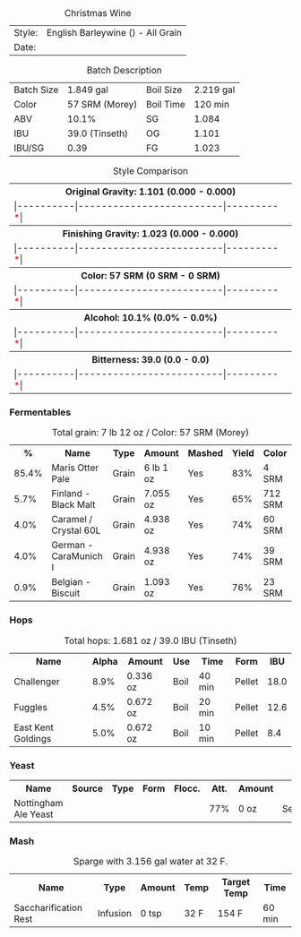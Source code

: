 <div class="recipe">

<div class="general">

<div id="headerdiv">

<table id="header"><caption>Christmas Wine</caption>

<tbody>

<tr>

<td class="label">Style:</td>

<td class="value">English Barleywine () - All Grain</td>

</tr>

<tr>

<td class="label">Date:</td>

<td class="value"></td>

</tr>

</tbody>

</table>

</div>

<div class="batch">

<table id="title"><caption>Batch Description</caption>

<tbody>

<tr>

<td class="left">Batch Size</td>

<td class="valuel">1.849 gal</td>

<td class="right">Boil Size</td>

<td class="valuer">2.219 gal</td>

</tr>

<tr>

<td class="left">Color</td>

<td class="valuel">57 SRM (Morey)</td>

<td class="right">Boil Time</td>

<td class="valuer">120 min</td>

</tr>

<tr>

<td class="left">ABV</td>

<td class="valuel">10.1%</td>

<td class="right">SG</td>

<td class="valuer">1.084</td>

</tr>

<tr>

<td class="left">IBU</td>

<td class="valuel">39.0 (Tinseth)</td>

<td class="right">OG</td>

<td class="valuer">1.101</td>

</tr>

<tr>

<td class="left">IBU/SG</td>

<td class="valuel">0.39</td>

<td class="right">FG</td>

<td class="valuer">1.023</td>

</tr>

</tbody>

</table>

</div>

<div class="batch">

<table id="stylecmp"><caption>Style Comparison</caption>

<tbody>

<tr>

<th>Original Gravity: 1.101 (0.000 - 0.000)</th>

</tr>

<tr>

<td>|----------|-------------------------|---------<font color="red">*</font>|</td>

</tr>

<tr>

<th>Finishing Gravity: 1.023 (0.000 - 0.000)</th>

</tr>

<tr>

<td>|----------|-------------------------|---------<font color="red">*</font>|</td>

</tr>

<tr>

<th>Color: 57 SRM (0 SRM - 0 SRM)</th>

</tr>

<tr>

<td>|----------|-------------------------|---------<font color="red">*</font>|</td>

</tr>

<tr>

<th>Alcohol: 10.1% (0.0% - 0.0%)</th>

</tr>

<tr>

<td>|----------|-------------------------|---------<font color="red">*</font>|</td>

</tr>

<tr>

<th>Bitterness: 39.0 (0.0 - 0.0)</th>

</tr>

<tr>

<td>|----------|-------------------------|---------<font color="red">*</font>|</td>

</tr>

</tbody>

</table>

</div>

</div>

### Fermentables

<table id="fermentables"><caption>Total grain: 7 lb 12 oz / Color: 57 SRM (Morey)</caption>

<tbody>

<tr>

<th>%</th>

<th>Name</th>

<th>Type</th>

<th>Amount</th>

<th>Mashed</th>

<th>Yield</th>

<th>Color</th>

</tr>

<tr>

<td>85.4%</td>

<td>Maris Otter Pale</td>

<td>Grain</td>

<td>6 lb 1 oz</td>

<td>Yes</td>

<td>83%</td>

<td>4 SRM</td>

</tr>

<tr>

<td>5.7%</td>

<td>Finland - Black Malt</td>

<td>Grain</td>

<td>7.055 oz</td>

<td>Yes</td>

<td>65%</td>

<td>712 SRM</td>

</tr>

<tr>

<td>4.0%</td>

<td>Caramel / Crystal 60L</td>

<td>Grain</td>

<td>4.938 oz</td>

<td>Yes</td>

<td>74%</td>

<td>60 SRM</td>

</tr>

<tr>

<td>4.0%</td>

<td>German - CaraMunich I</td>

<td>Grain</td>

<td>4.938 oz</td>

<td>Yes</td>

<td>74%</td>

<td>39 SRM</td>

</tr>

<tr>

<td>0.9%</td>

<td>Belgian - Biscuit</td>

<td>Grain</td>

<td>1.093 oz</td>

<td>Yes</td>

<td>76%</td>

<td>23 SRM</td>

</tr>

</tbody>

</table>

### Hops

<table id="hops"><caption>Total hops: 1.681 oz / 39.0 IBU (Tinseth)</caption>

<tbody>

<tr>

<th>Name</th>

<th>Alpha</th>

<th>Amount</th>

<th>Use</th>

<th>Time</th>

<th>Form</th>

<th>IBU</th>

</tr>

<tr>

<td>Challenger</td>

<td>8.9%</td>

<td>0.336 oz</td>

<td>Boil</td>

<td>40 min</td>

<td>Pellet</td>

<td>18.0</td>

</tr>

<tr>

<td>Fuggles</td>

<td>4.5%</td>

<td>0.672 oz</td>

<td>Boil</td>

<td>20 min</td>

<td>Pellet</td>

<td>12.6</td>

</tr>

<tr>

<td>East Kent Goldings</td>

<td>5.0%</td>

<td>0.672 oz</td>

<td>Boil</td>

<td>10 min</td>

<td>Pellet</td>

<td>8.4</td>

</tr>

</tbody>

</table>

### Yeast

<table id="yeast">

<tbody>

<tr>

<th>Name</th>

<th>Source</th>

<th>Type</th>

<th>Form</th>

<th>Flocc.</th>

<th>Att.</th>

<th>Amount</th>

<th>Stage</th>

</tr>

<tr>

<td>Nottingham Ale Yeast</td>

<td></td>

<td></td>

<td></td>

<td></td>

<td>77%</td>

<td>0 oz</td>

<td>Secondary</td>

</tr>

</tbody>

</table>

### Mash

<table id="mash"><caption>Sparge with 3.156 gal water at 32 F.</caption>

<tbody>

<tr>

<th>Name</th>

<th>Type</th>

<th>Amount</th>

<th>Temp</th>

<th>Target Temp</th>

<th>Time</th>

</tr>

<tr>

<td>Saccharification Rest</td>

<td>Infusion</td>

<td>0 tsp</td>

<td>32 F</td>

<td>154 F</td>

<td>60 min</td>

</tr>

</tbody>

</table>

</div>